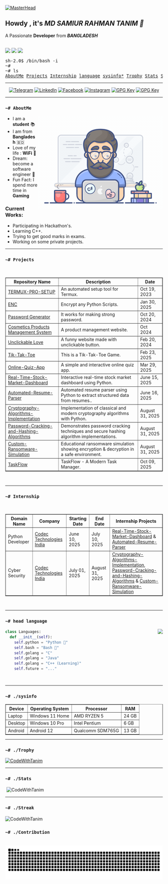[![MasterHead](https://github.com/CodeWithTanim/README-MANAGER/blob/main/GitHub.gif)](http://www.msrtanim.xyz)

<h2>Howdy , it's <i>MD SAMIUR RAHMAN TANIM 👋</i></h2>
A Passionate <b>Developer</b> from <i><b>BANGLADESH</b></i> 
<br /><br />

<!-- Badges -->
<p>
    <a href="#"><img src="https://img.shields.io/github/followers/CodeWithTanim?style=social&label=follow"></a>
    <a href="#"><img src="https://img.shields.io/github/stars/CodeWithTanim?style=social"></a>
    <a href="#"><img src="https://hits.seeyoufarm.com/api/count/incr/badge.svg?url=https%3A%2F%2Fgithub.com%2FCodeWithTanim&title=Visitors&count_bg=%230073EB"></a>
</p>

<!-- Console? -->
<pre>
sh-2.0$ /bin/bash -i
~#
~# ls
<a href="#-AboutMe">AboutMe</a> <a href="#-projects">Projects</a> <a href="#-internship">Internship</a> <a href="#-head-language">language</a> <a href="#-sysinfo">sysinfo*</a> <a href="#-Trophy">Trophy</a> <a href="#-Stats">Stats</a> <a href="#-Streak">Streak</a> <a href="#-Contribution">Contribution</a>
</pre>

<!-- Social Badges-->
<hr />
<p align=center>
    <a href="https://t.me/CodeWithTanim" target="_blank"><img
            src="https://img.shields.io/badge/Telegram-%232CA5E0?style=for-the-badge&logoColor=white&logo=telegram"
            alt="Telegram"></a>
    <a href="https://www.linkedin.com/in/CodeWithTanim" target="_blank"><img
            src="https://img.shields.io/badge/LinkedIn-%230077B5?style=for-the-badge&logo=linkedin" alt="LinkedIn"></a>
    <a href="https://facebook.com/CodeWithTanim" target="_blank"><img
            src="https://img.shields.io/badge/Facebook-%231877F2?style=for-the-badge&logoColor=white&logo=facebook"
            alt="Facebook"></a>
    <a href="https://instagram.com/CodeWithTanim" target="_blank"><img
            src="https://img.shields.io/badge/Instagram-%23E4405F?style=for-the-badge&logoColor=white&logo=instagram"
            alt="Instagram"></a>
    <a href="https://youtube.com/@CodeWithTanim" target="_blank"><img
            src="https://img.shields.io/badge/YouTube-white?style=for-the-badge&logoColor=red&logo=YouTube"
            alt="GPG Key"></a>
    <a href="https://exploitinject.ct.ws/" target="_blank"><img
            src="https://img.shields.io/badge/Website-Green?style=for-the-badge&logoColor=red&logo=Earth"
            alt="GPG Key"></a>
</p>
<hr />

### `~# AboutMe`
<a href="#"><img align="right" height=300 src="assets/programmer.gif"></a>

- I am a **student** 📚
- I am from **Bangladesh** 🇧🇩 
- Love of my life : **WiFi** 🛜
- Dream: become a software engineer 💸
- Fun Fact: I spend more time in **Gaming**

### Current Works:
- Participating in Hackathon's.
- Learning C++.
- Trying to get good marks in exams.
- Working on some private projects.
<hr />

### `~# Projects`
<br>
<table border="1">
    <tr>
        <th>Repository Name</th>
        <th>Description</th>
        <th>Date</th>
    </tr>
    <tr>
        <td><a href="https://github.com/CodeWithTanim/TERMUX-SETUP-PRO">TERMUX-PRO-SETUP</a></td>
        <td>An automated setup tool for Termux.</td>
        <td>Oct 19, 2023</td>
    </tr>
    <tr>
        <td><a href="https://github.com/CodeWithTanim/ENC">ENC</a></td>
        <td>Encrypt any Python Scripts.</td>
        <td>Jan 30, 2025</td>
    </tr>
    <tr>
        <td><a href="https://github.com/CodeWithTanim/Password-Generator">Password Generator</a></td>
        <td>It works for making strong password.</td>
        <td>Oct 20, 2024</td>
    </tr>
    <tr>
        <td><a href="https://github.com/CodeWithTanim/Cosmetics-Product-Management-System">Cosmetics Products Management System</a></td>
        <td>A product management website.</td>
        <td>Oct 2024</td>
    </tr>
    <tr>
        <td><a href="https://github.com/CodeWithTanim/Unclickable-Love">Unclickable Love</a></td>
        <td>A funny website made with unclickable button.</td>
        <td>Feb 20, 2024</td>
    </tr>
        <tr>
        <td><a href="https://github.com/CodeWithTanim/Tik-Tak-Toe">Tik-Tak-Toe</a></td>
        <td>This is a Tik-Tak-Toe Game.</td>
        <td>Feb 23, 2025</td>
    </tr>
        </tr>
        <tr>
        <td><a href="https://github.com/CodeWithTanim/Online-Quiz-App">Online-Quiz-App</a></td>
        <td>A simple and interactive online quiz app.</td>
        <td>Mar 29, 2025</td>
    </tr>
    </tr>
        </tr>
        <tr>
        <td><a href="https://github.com/CodeWithTanim/real-time-stock-market-dashboard">Real-Time-Stock-Market-Dashboard</a></td>
        <td>Interactive real-time stock market dashboard using Python.</td>
        <td>June 15, 2025</td>
    </tr>
    </tr>
        </tr>
        <tr>
        <td><a href="https://github.com/CodeWithTanim/automated-resume-parser">Automated-Resume-Parser</a></td>
        <td>Automated resume parser using Python to extract structured data from resumes..</td>
        <td>June 16, 2025</td>
    </tr>
    <tr>
        <td><a href="https://github.com/CodeWithTanim/Cryptography-Algorithms-Implementation">Cryptography-Algorithms-Implementation</a></td>
        <td>Implementation of classical and modern cryptography algorithms with Python.</td>
        <td>August 31, 2025</td>
    </tr>
    <tr>
        <td><a href="https://github.com/CodeWithTanim/Password-Cracking-and-Hashing-Algorithms">Password-Cracking-and-Hashing-Algorithms</a></td>
        <td>Demonstrates password cracking techniques and secure hashing algorithm implementations.</td>
        <td>August 31, 2025</td>
    </tr>
    <tr>
        <td><a href="https://github.com/CodeWithTanim/Custom-Ransomware-Simulation">Custom-Ransomware-Simulation</a></td>
        <td>Educational ransomware simulation showing encryption & decryption in a safe environment.</td>
        <td>August 31, 2025</td>
    </tr>
    <tr>
        <td><a href="https://github.com/CodeWithTanim/TaskFlow">TaskFlow</a></td>
        <td>TaskFlow - A Modern Task Manager.</td>
        <td>Oct 09, 2025</td>
    </tr>
</table>

<br/>
<hr />

### `~# Internship`
<br>
<table border="1">
    <tr>
        <th>Domain Name</th>
        <th>Company</th>
        <th>Starting Date</th>
        <th>End Date</th>
        <th>Internship Projects</th>
    </tr>
    <tr>
        <td>Python Developer</td>
        <td><a href="https://codectechnologies.in/">Codec Technologies India</a></td>
        <td>June 10, 2025</td>
        <td>July 10, 2025</td>
        <td><a href="https://github.com/CodeWithTanim/real-time-stock-market-dashboard">Real-Time-Stock-Market-Dashboard</a> & <a href="https://github.com/CodeWithTanim/automated-resume-parser">Automated-Resume-Parser</a></td>
    </tr>
    <tr>
        <td>Cyber Security</td>
        <td><a href="https://codectechnologies.in/">Codec Technologies India</a></td>
        <td>July 01, 2025</td>
        <td>August 31, 2025</td>
        <td><a href="https://github.com/CodeWithTanim/Cryptography-Algorithms-Implementation">Cryptography-Algorithms-Implementation</a>, <a href="https://github.com/CodeWithTanim/Password-Cracking-and-Hashing-Algorithms">Password-Cracking-and-Hashing-Algorithms</a> & <a href="https://github.com/CodeWithTanim/Custom-Ransomware-Simulation">Custom-Ransomware-Simulation</a></td>
    </tr>
</table>
<br/>
<hr/>

<!-- Languages -->
### `~# head language`
<a href="#"><img align="right" height=150 src="https://github-readme-stats.vercel.app/api/top-langs/?username=CodeWithTanim&layout=compact&theme=react&hide=html,css&hide_border=true&card_width=380&hide_title=true&langs_count=6"></a>

```python
class Languages:
  def __init__(self):
    self.python = "Python 🐍"
    self.bash = "Bash 🔩"
    self.golang = "C"
    self.golang = "Java"
    self.golang = "C++ (Learning)"
    self.future = "..."
```

<br/>
<hr />

<!-- System Info -->
### `~# ./sysinfo`
<table border="1">
  <tr>
    <th>Device</th>
    <th>Operating System</th>
    <th>Processor</th>
    <th>RAM</th>
  </tr>
  <tr>
    <td>Laptop</td>
    <td>Windows 11 Home</td>
    <td>AMD RYZEN 5</td>
    <td>24 GB</td>
  </tr>
  <tr>
    <td>Desktop</td>
    <td>Windows 10 Pro</td>
    <td>Intel Pentium</td>
    <td>6 GB</td>
  </tr>
  <tr>
    <td>Android</td>
    <td>Android 12</td>
    <td>Qualcomm SDM765G</td>
    <td>13 GB</td>
  </tr>
</table>
<hr />

<!-- GitHub Trophy -->
### `~# ./Trophy`
<p align="left"> <a href="https://github.com/ryo-ma/github-profile-trophy"><img src="https://github-profile-trophy.vercel.app/?username=CodeWithTanim" alt="CodeWithTanim" /></a> </p>
<hr />

<!-- GitHub Stats -->
### `~# ./Stats`
<p>&nbsp;<img align="center" src="https://github-readme-stats.vercel.app/api?username=CodeWithTanim&show_icons=true&locale=en" alt="CodeWithTanim" /></p>
<hr />

<!-- GitHub Contribution -->
### `~# ./Streak`
<p><img align="center" src="https://github-readme-streak-stats.herokuapp.com/?user=CodeWithTanim" alt="CodeWithTanim" /></p>

### `~# ./Contribution`
<br clear="both">

<img src="https://raw.githubusercontent.com/CodeWithTanim/CodeWithTanim/output/snake.svg" alt="Snake animation" />
<!-- end -->


